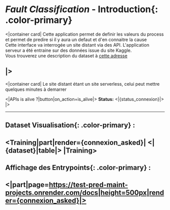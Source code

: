 # *Fault Classification* - **Introduction**{: .color-primary}

<|container card|
Cette application permet de definir les valeurs du process et permet de predire si il y aura un defaut et d'en connaitre la cause
<br/>
Cette interface va interrogée un site distant via des API. L'application serveur a été entraine sur des données issue du site Kaggle.
<br/>
Vous trouverez une description du dataset à [cette adresse](https://www.kaggle.com/datasets/shivamb/machine-predictive-maintenance-classification)

|>
----
<|container card|
Le site distant étant un site serverless, celui peut mettre quelques minutes à demarrer

<|APIs is alive ?|button|on_action=is_alive|>
  **Status:** <|{status_connexion}|>
|>

----
## Dataset **Visualisation**{: .color-primary} : 
<Training|part|render={connexion_asked}|
<|{dataset}|table|>
|Training>
----
## Affichage des **Entrypoints**{: .color-primary} :
<|part|page=https://test-pred-maint-projects.onrender.com/docs|height=500px|render={connexion_asked}|>
----

